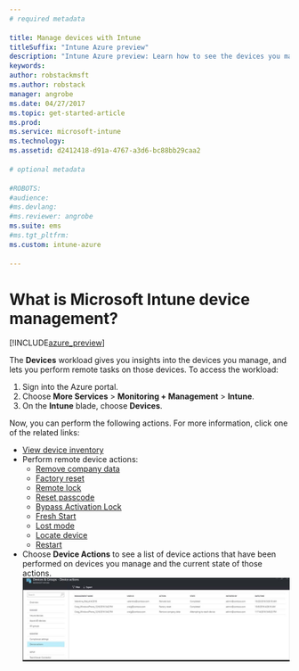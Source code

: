 ```yaml
---
# required metadata

title: Manage devices with Intune
titleSuffix: "Intune Azure preview"
description: "Intune Azure preview: Learn how to see the devices you manage with Intune, and perform various operations on them."
keywords:
author: robstackmsft
ms.author: robstack
manager: angrobe
ms.date: 04/27/2017
ms.topic: get-started-article
ms.prod:
ms.service: microsoft-intune
ms.technology:
ms.assetid: d2412418-d91a-4767-a3d6-bc88bb29caa2

# optional metadata

#ROBOTS:
#audience:
#ms.devlang:
#ms.reviewer: angrobe
ms.suite: ems
#ms.tgt_pltfrm:
ms.custom: intune-azure

---
```


# What is Microsoft Intune device management?


[!INCLUDE[azure_preview](../includes/azure_preview.md)]

The **Devices** workload gives you insights into the devices you manage, and lets you perform remote tasks on those devices. To access the workload:

1. Sign into the Azure portal.
2. Choose **More Services** > **Monitoring + Management** > **Intune**.
3. On the **Intune** blade, choose **Devices**.

Now, you can perform the following actions. For more information, click one of the related links:

- [View device inventory](/intune-azure/manage-devices/device-inventory.md)
- Perform remote device actions:
	- [Remove company data](/intune-azure/manage-devices/remove-company-data.md) 
	- [Factory reset](/intune-azure/manage-devices/factory-reset.md)
	- [Remote lock](/intune-azure/manage-devices/remote-lock.md)
	- [Reset passcode](/intune-azure/manage-devices/reset-passcode.md)
	- [Bypass Activation Lock](/intune-azure/manage-devices/bypass-activation-lock.md)
	- [Fresh Start](/intune-azure/manage-devices/fresh-start.md)
	- [Lost mode](/intune-azure/manage-devices/lost-mode.md)
	- [Locate device](/intune-azure/manage-devices/locate-device.md)
	- [Restart](/intune-azure/manage-devices/restart-device.md)
- Choose **Device Actions** to see a list of device actions that have been performed on devices you manage and the current state of those actions. 
![Monitor device actions](./media/monitor-device-actions.png)


